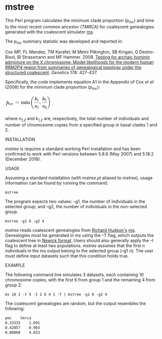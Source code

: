 # mstree

This Perl program calculates the minimum clade proportion (*p<sub>mc</sub>*) and time to the most recent common ancestor (*TMRCA*) for coalescent genealogies generated with the coalescent simulator [ms](http://home.uchicago.edu/%7Erhudson1/source/mksamples.html).

The *p<sub>mc</sub>* summary statistic was developed and reported in:

Cox MP, FL Mendez, TM Karafet, M Metni Pilkington, SB Kingan, G Destro-Bisol, BI Strassmann and MF Hammer. 2008. [Testing for archaic hominin admixture on the X chromosome: Model likelihoods for the modern human *RRM2P4* region from summaries of genealogical topology under the structured coalescent](https://doi.org/10.1534/genetics.107.080432). *Genetics* 178: 427-437.

Specifically, the code implements equation A1 in the Appendix of Cox *et al* (2008) for the minimum clade proportion (*p<sub>mc</sub>*):

<img src="Cox_EquationA1.jpg" width="150"/>

where *n<sub>1,2</sub>* and *k<sub>1,2</sub>* are, respectively, the total number of individuals and number of chromosome copies from a specified group in basal clades 1 and 2.

INSTALLATION

*mstree* is requires a standard working Perl installation and has been confirmed to work with Perl versions between 5.8.6 (May 2007) and 5.18.2 (December 2018).

USAGE

Assuming a standard installation (with *mstree.pl* aliased to *mstree*), usage information can be found by running the command:

```
mstree
```

The program expects two values: –g1, the number of individuals in the selected group; and –g2, the number of individuals in the non-selected group.

```
mstree -g1 6 -g2 4
```


*mstree* reads coalescent genealogies from [Richard Hudson's](http://home.uchicago.edu/~rhudson1/) [ms](http://home.uchicago.edu/%7Erhudson1/source/mksamples.html).  Genealogies must be generated in *ms* using the –T flag, which outputs the coalescent tree in [Newick format](https://en.wikipedia.org/wiki/Newick_format).  Users should also generally apply the –I flag to define at least two populations.  *mstree* assumes that the first *n* individuals in the ms output belong to the selected group (–g1 *n*).  The user must define input datasets such that this condition holds true.

EXAMPLE

The following command line simulates 3 datasets, each containing 10 chromosome copies, with the first 6 from group 1 and the remaining 4 from group 2:

```
ms 10 3 -t 5 -I 2 6 4 1 -T | mstree -g1 6 -g2 4
```

The coalescent genealogies are random, but the output resembles the following:

```
pmc    tmrca
0.33333    1.691
0.42857    0.903
0.00000    4.653
```
